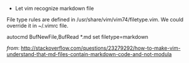 * Let vim recognize markdown file

File type rules are defined in /usr/share/vim/vim74/filetype.vim. We could override it in ~/.vimrc file.

autocmd BufNewFile,BufRead \*.md set filetype=markdown

_from_: http://stackoverflow.com/questions/23279292/how-to-make-vim-understand-that-md-files-contain-markdown-code-and-not-modula

